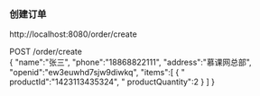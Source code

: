 
### 创建订单
http://localhost:8080/order/create

POST /order/create  
{
    "name":"张三",
    "phone":"18868822111",
    "address":"慕课网总部",
    "openid":"ew3euwhd7sjw9diwkq",
    "items":[
        {
            " productId":"1423113435324",
            " productQuantity":2
        }
    ]
}